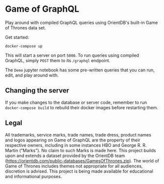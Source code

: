 # Game of GraphQL

Play around with compiled GraphQL queries using OrientDB's built-in Game of Thrones data set.

Get started:
```
docker-compose up
```

This will start a server on port `5000`. To run queries using compiled GraphQL,
simply `POST` them to its `/graphql` endpoint.

The `Demo` jupyter notebook has some pre-written queries that you can run, edit, and play
around with.

## Changing the server

If you make changes to the database or server code, remember to run `docker-compose build`
to rebuild their docker images before restarting them.

## Legal

All trademarks, service marks, trade names, trade dress, product names and logos appearing on
Game of GraphQL are the property of their respective owners, including in some instances
HBO and George R. R. Martin ("Marks"). No claim to such Marks is made here.
This project builds upon and extends a dataset provided by the OrientDB team
(https://orientdb.com/public-databases/GamesOfThrones.zip). The world of Game of Thrones
includes themes not appropriate for all audiences, discretion is advised.
This project is being made available for educational and informational purposes.
